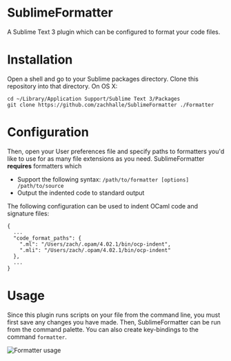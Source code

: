 # SublimeFormatter
A Sublime Text 3 plugin which can be configured to format your code files.

# Installation
Open a shell and go to your Sublime packages directory. Clone this repository into that directory. On OS X:

    cd ~/Library/Application Support/Sublime Text 3/Packages
    git clone https://github.com/zachhalle/SublimeFormatter ./Formatter

# Configuration

Then, open your User preferences file and specify paths to formatters you'd like to use for as many file extensions
as you need. SublimeFormatter **requires** formatters which

* Support the following syntax: `/path/to/formatter [options] /path/to/source`
* Output the indented code to standard output

The following configuration can be used to indent OCaml code and signature files:

    {
      ...
      "code_format_paths": {
        ".ml": "/Users/zach/.opam/4.02.1/bin/ocp-indent",
        ".mli": "/Users/zach/.opam/4.02.1/bin/ocp-indent"
      },
      ...
    }

# Usage

Since this plugin runs scripts on your file from the command line, you must first save any changes you have made. Then, SublimeFormatter can be run from the command palette. You can also create key-bindings to the command `formatter`.

![Formatter usage](http://i.imgur.com/9p3YXVc.png)
